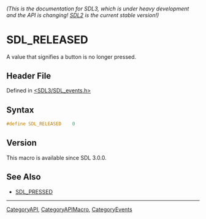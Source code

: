 ###### (This is the documentation for SDL3, which is under heavy development and the API is changing! [SDL2](https://wiki.libsdl.org/SDL2/) is the current stable version!)
# SDL_RELEASED

A value that signifies a button is no longer pressed.

## Header File

Defined in [<SDL3/SDL_events.h>](https://github.com/libsdl-org/SDL/blob/main/include/SDL3/SDL_events.h)

## Syntax

```c
#define SDL_RELEASED    0
```

## Version

This macro is available since SDL 3.0.0.

## See Also

- [SDL_PRESSED](SDL_PRESSED)

----
[CategoryAPI](CategoryAPI), [CategoryAPIMacro](CategoryAPIMacro), [CategoryEvents](CategoryEvents)

